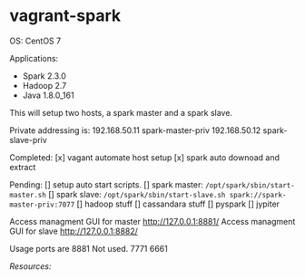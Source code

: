 # vagrant-spark

OS: CentOS 7

Applications: 
- Spark 2.3.0
- Hadoop 2.7
- Java 1.8.0_161

This will setup two hosts, a spark master and a spark slave.

Private addressing is:
192.168.50.11 spark-master-priv
192.168.50.12 spark-slave-priv

Completed:
[x] vagant automate  host setup
[x] spark auto downoad and extract

Pending:
[] setup auto start scripts.
[] spark master:  `/opt/spark/sbin/start-master.sh`
[] spark slave: `/opt/spark/sbin/start-slave.sh spark://spark-master-priv:7077`
[] hadoop stuff
[] cassandara stuff
[] pyspark
[] jypiter

Access managment GUI for master http://127.0.0.1:8881/
Access managment GUI for slave http://127.0.0.1:8882/

Usage ports are 8881
Not used. 7771 6661

*Resources:*
